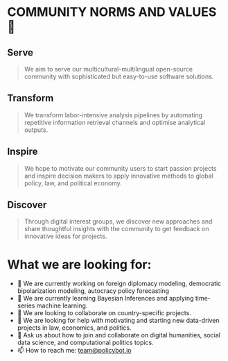 # COMMUNITY NORMS AND VALUES 👋

## Serve
> We aim to serve our multicultural-multilingual open-source community with sophisticated but easy-to-use software solutions.

## Transform
> We transform labor-intensive analysis pipelines by automating repetitive information retrieval channels and optimise analytical outputs. 

## Inspire
> We hope to motivate our community users to start passion projects and inspire decision makers to apply innovative methods to global policy, law, and political economy.

## Discover
> Through digital interest groups, we discover new approaches and share thoughtful insights with the community to get feedback on innovative ideas for projects.


# What we are looking for:
- 🔭 We are currently working on foreign diplomacy modeling, democratic bipolarization modeling, autocracy policy forecasting
- 🌱 We are currently learning Bayesian Inferences and applying time-series machine learning.
- 👯 We are looking to collaborate on country-specific projects.
- 🤔 We are looking for help with motivating and starting new data-driven projects in law, economics, and politics.
- 💬 Ask us about how to join and collaborate on digital humanities, social data science, and computational politics topics.
- 📫 How to reach me: team@policybot.io


